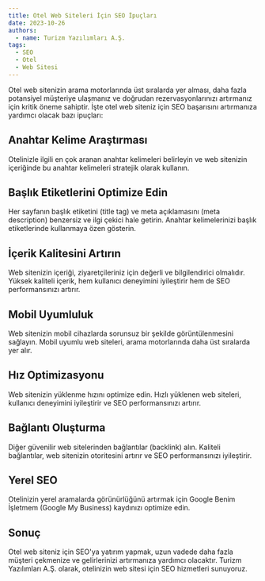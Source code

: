 ```yaml
---
title: Otel Web Siteleri İçin SEO İpuçları
date: 2023-10-26
authors:
  - name: Turizm Yazılımları A.Ş.
tags:
  - SEO
  - Otel
  - Web Sitesi
---
```


Otel web sitenizin arama motorlarında üst sıralarda yer alması, daha fazla potansiyel müşteriye ulaşmanız ve doğrudan rezervasyonlarınızı artırmanız için kritik öneme sahiptir. İşte otel web siteniz için SEO başarısını artırmanıza yardımcı olacak bazı ipuçları:

<!--more-->

## Anahtar Kelime Araştırması

Otelinizle ilgili en çok aranan anahtar kelimeleri belirleyin ve web sitenizin içeriğinde bu anahtar kelimeleri stratejik olarak kullanın.

## Başlık Etiketlerini Optimize Edin

Her sayfanın başlık etiketini (title tag) ve meta açıklamasını (meta description) benzersiz ve ilgi çekici hale getirin. Anahtar kelimelerinizi başlık etiketlerinde kullanmaya özen gösterin.

## İçerik Kalitesini Artırın

Web sitenizin içeriği, ziyaretçileriniz için değerli ve bilgilendirici olmalıdır. Yüksek kaliteli içerik, hem kullanıcı deneyimini iyileştirir hem de SEO performansınızı artırır.

## Mobil Uyumluluk

Web sitenizin mobil cihazlarda sorunsuz bir şekilde görüntülenmesini sağlayın. Mobil uyumlu web siteleri, arama motorlarında daha üst sıralarda yer alır.

## Hız Optimizasyonu

Web sitenizin yüklenme hızını optimize edin. Hızlı yüklenen web siteleri, kullanıcı deneyimini iyileştirir ve SEO performansınızı artırır.

## Bağlantı Oluşturma

Diğer güvenilir web sitelerinden bağlantılar (backlink) alın. Kaliteli bağlantılar, web sitenizin otoritesini artırır ve SEO performansınızı iyileştirir.

## Yerel SEO

Otelinizin yerel aramalarda görünürlüğünü artırmak için Google Benim İşletmem (Google My Business) kaydınızı optimize edin.

## Sonuç

Otel web siteniz için SEO'ya yatırım yapmak, uzun vadede daha fazla müşteri çekmenize ve gelirlerinizi artırmanıza yardımcı olacaktır. Turizm Yazılımları A.Ş. olarak, otelinizin web sitesi için SEO hizmetleri sunuyoruz.